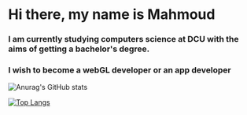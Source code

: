 # Hi there, my name is Mahmoud

### I am currently studying computers science at DCU with the aims of getting a bachelor's degree.
### I wish to become a webGL developer or an app developer
![Anurag's GitHub stats](https://github-readme-stats.vercel.app/api?username=Machy45&show_icons=true&theme=radical)

[![Top Langs](https://github-readme-stats.vercel.app/api/top-langs/?username=Machy45&layout=compact)](https://github.com/anuraghazra/github-readme-stats)
